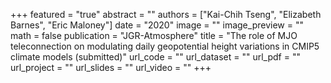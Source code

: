 +++
featured = "true"
abstract = ""
authors = ["Kai-Chih Tseng", "Elizabeth Barnes", "Eric Maloney"]
date = "2020"
image = ""
image_preview = ""
math = false
publication = "JGR-Atmosphere"
title = "The role of MJO teleconnection on modulating daily geopotential height variations in CMIP5 climate models (submitted)"
url_code = ""
url_dataset = ""
url_pdf = ""
url_project = ""
url_slides = ""
url_video = ""
+++
